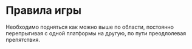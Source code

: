 # Правила игры
Необходимо подняться как можно выше по области, 
постоянно перепрыгивая с одной платформы на другую, по пути преодлолевая препятствия.
